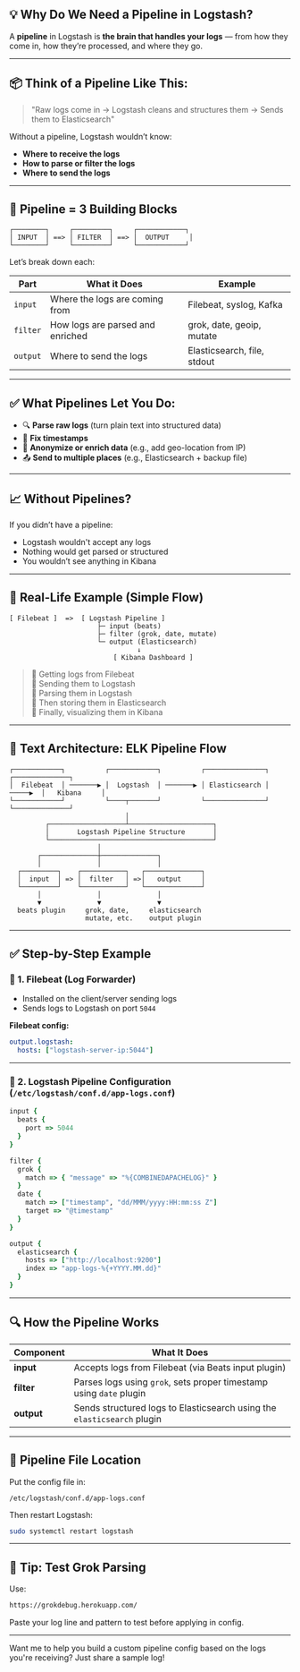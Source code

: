 

## 💡 Why Do We Need a Pipeline in Logstash?

A **pipeline** in Logstash is **the brain that handles your logs** — from how they come in, how they’re processed, and where they go.

---

## 📦 Think of a Pipeline Like This:

> "Raw logs come in → Logstash cleans and structures them → Sends them to Elasticsearch"

Without a pipeline, Logstash wouldn’t know:
- **Where to receive the logs**
- **How to parse or filter the logs**
- **Where to send the logs**

---

## 🧱 Pipeline = 3 Building Blocks

```
┌────────┐     ┌─────────┐     ┌────────────┐
│ INPUT  │ ==> │ FILTER  │ ==> │  OUTPUT     │
└────────┘     └─────────┘     └────────────┘
```

Let’s break down each:

| Part    | What it Does                            | Example                        |
|---------|------------------------------------------|--------------------------------|
| `input` | Where the logs are coming from           | Filebeat, syslog, Kafka        |
| `filter`| How logs are parsed and enriched         | grok, date, geoip, mutate      |
| `output`| Where to send the logs                   | Elasticsearch, file, stdout    |

---

## ✅ What Pipelines Let You Do:

- 🔍 **Parse raw logs** (turn plain text into structured data)
- 📅 **Fix timestamps**
- 🔐 **Anonymize or enrich data** (e.g., add geo-location from IP)
- 📤 **Send to multiple places** (e.g., Elasticsearch + backup file)

---

## 📈 Without Pipelines?

If you didn’t have a pipeline:
- Logstash wouldn't accept any logs
- Nothing would get parsed or structured
- You wouldn’t see anything in Kibana

---

## 🔁 Real-Life Example (Simple Flow)

```
[ Filebeat ]  =>  [ Logstash Pipeline ]
                      ├─ input (beats)
                      ├─ filter (grok, date, mutate)
                      └─ output (Elasticsearch)
                                ↓
                          [ Kibana Dashboard ]
```

> 🔹 Getting logs from Filebeat  
> 🔹 Sending them to Logstash  
> 🔹 Parsing them in Logstash  
> 🔹 Then storing them in Elasticsearch  
> 🔹 Finally, visualizing them in Kibana

---

## 📄 Text Architecture: ELK Pipeline Flow

```
┌────────────┐          ┌────────────┐          ┌───────────────┐         ┌──────────────┐
│  Filebeat  │ ───────▶ │  Logstash  │ ───────▶ │ Elasticsearch │ ─────▶  │   Kibana     │
└────────────┘          └────┬───────┘          └───────────────┘         └──────────────┘
                             │
         ┌───────────────────┴─────────────────────┐
         │       Logstash Pipeline Structure       │
         └─────────────────────────────────────────┘
                      │
       ┌──────────────┼──────────────┐
       │              │              │
  ┌─────────┐    ┌───────────┐   ┌──────────────┐
  │  input  │ => │  filter   │ =>│   output     │
  └─────────┘    └───────────┘   └──────────────┘
       │              │              │
       ▼              ▼              ▼
  beats plugin     grok, date,     elasticsearch
                   mutate, etc.    output plugin
```

---

## ✅ Step-by-Step Example

### 🎯 1. Filebeat (Log Forwarder)
- Installed on the client/server sending logs
- Sends logs to Logstash on port `5044`

**Filebeat config:**
```yaml
output.logstash:
  hosts: ["logstash-server-ip:5044"]
```

---

### 🎯 2. Logstash Pipeline Configuration (`/etc/logstash/conf.d/app-logs.conf`)

```ruby
input {
  beats {
    port => 5044
  }
}

filter {
  grok {
    match => { "message" => "%{COMBINEDAPACHELOG}" }
  }
  date {
    match => ["timestamp", "dd/MMM/yyyy:HH:mm:ss Z"]
    target => "@timestamp"
  }
}

output {
  elasticsearch {
    hosts => ["http://localhost:9200"]
    index => "app-logs-%{+YYYY.MM.dd}"
  }
}
```

---

## 🔍 How the Pipeline Works

| Component       | What It Does                                                                 |
|-----------------|------------------------------------------------------------------------------|
| **input**       | Accepts logs from Filebeat (via Beats input plugin)                          |
| **filter**      | Parses logs using `grok`, sets proper timestamp using `date` plugin          |
| **output**      | Sends structured logs to Elasticsearch using the `elasticsearch` plugin      |

---

## 📂 Pipeline File Location

Put the config file in:
```
/etc/logstash/conf.d/app-logs.conf
```

Then restart Logstash:
```bash
sudo systemctl restart logstash
```

---

## 🧪 Tip: Test Grok Parsing

Use:
```bash
https://grokdebug.herokuapp.com/
```
Paste your log line and pattern to test before applying in config.

---

Want me to help you build a custom pipeline config based on the logs you're receiving? Just share a sample log!
